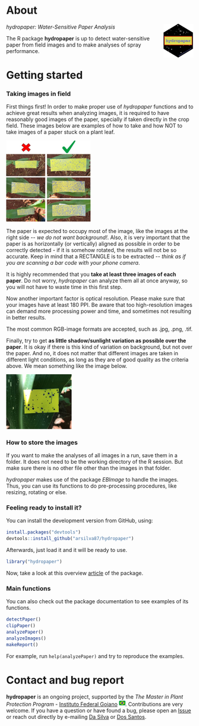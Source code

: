 # About

<img align="right" src="inst/exdata/logo_hydropaper.png" width="16%" height="16%">

*hydropaper: Water-Sensitive Paper Analysis*

The R package **hydropaper** is up to detect water-sensitive paper from field images and to make analyses of spray performance.

# Getting started

### Taking images in field

First things first! In order to make proper use of *hydropaper* functions and to achieve great results when analyzing images, it is required to have reasonably good images of the paper, specially if taken directly in the crop field. These images below are examples of how to take and how NOT to take images of a paper stuck on a plant leaf. 

<img src="inst/exdata/wrong_right.jpg" width="45%">

The paper is expected to occupy most of the image, like the images at the right side *-- we do not want background!*. Also, it is very important that the paper is as horizontally (or vertically) aligned as possible in order to be correctly detected - if it is somehow rotated, the results will not be so accurate. Keep in mind that a RECTANGLE is to be extracted *-- think as if you are scanning a bar code with your phone camera*.

It is highly recommended that you **take at least three images of each paper**. Do not worry, *hydropaper* can analyze them all at once anyway, so you will not have to waste time in this first step.

Now another important factor is optical resolution. Please make sure that your images have at least 180 PPI. Be aware that too high-resolution images can demand more processing power and time, and sometimes not resulting in better results.

The most common RGB-image formats are accepted, such as .jpg, .png, .tif.

Finally, try to get **as little shadow/sunlight variation as possible over the paper**. It is okay if there is this kind of variation on background, but not over the paper. And no, it does not matter that different images are taken in different light conditions, as long as they are of good quality as the criteria above. We mean something like the image below.

<img src="inst/exdata/light_shadow.jpg" width="35%">


### How to store the images

If you want to make the analyses of all images in a run, save them in a folder. It does not need to be the working directory of the R session. But make sure there is no other file other than the images in that folder.

*hydropaper* makes use of the package *EBImage* to handle the images. Thus, you can use its functions to do pre-processing procedures, like resizing, rotating or else.


### Feeling ready to install it?

You can install the development version from GitHub, using:

```r
install.packages("devtools")
devtools::install_github("arsilva87/hydropaper")
```

Afterwards, just load it and it will be ready to use.

```r
library("hydropaper")
```

Now, take a look at this overview [article]() of the package. 

### Main functions

You can also check out the package documentation to see examples of its functions.

```r
detectPaper()
clipPaper()
analyzePaper()
analyzeImages()
makeReport()
```

For example, run `help(analyzePaper)` and try to reproduce the examples.


# Contact and bug report

**hydropaper** is an ongoing project, supported by the *The Master in Plant Protection Program* - [Instituto Federal Goiano](https://www.ifgoiano.edu.br/home/index.php/urutai)  <img src="inst/exdata/br-flag.svg" width="17px">. Contributions are very welcome. If you have a question or have found a bug, please open an [Issue](https://github.com/arsilva87/hydropaper/issues) or reach out directly by e-mailing [Da Silva](mailto:anderson.silva@ifgoiano.edu.br) or [Dos Santos](mailto:wilhanvalasco@hotmail.com).
